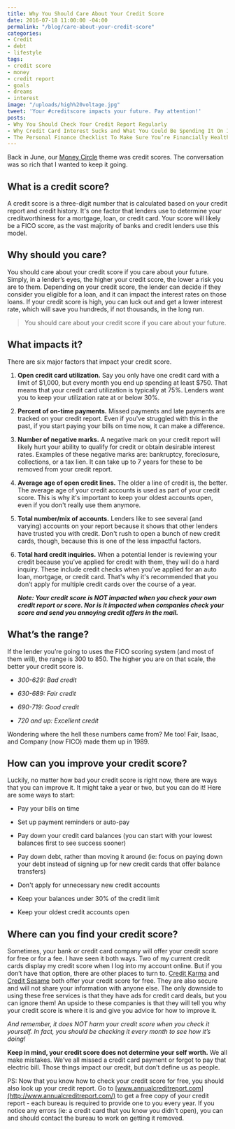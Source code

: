```yaml
---
title: Why You Should Care About Your Credit Score
date: 2016-07-18 11:00:00 -04:00
permalink: "/blog/care-about-your-credit-score"
categories:
- Credit
- debt
- lifestyle
tags:
- credit score
- money
- credit report
- goals
- dreams
- interest
image: "/uploads/high%20voltage.jpg"
tweet: 'Your #creditscore impacts your future. Pay attention!'
posts:
- Why You Should Check Your Credit Report Regularly
- Why Credit Card Interest Sucks and What You Could Be Spending It On Instead
- The Personal Finance Checklist To Make Sure You’re Financially Healthy
---
```


Back in June, our [Money Circle](/moneycircle) theme was credit scores. The conversation was so rich that I wanted to keep it going.

## What is a credit score?

A credit score is a three-digit number that is calculated based on your credit report and credit history. It's one factor that lenders use to determine your creditworthiness for a mortgage, loan, or credit card. Your score will likely be a FICO score, as the vast majority of banks and credit lenders use this model.

## Why should you care?

You should care about your credit score if you care about your future. Simply, in a lender’s eyes, the higher your credit score, the lower a risk you are to them. Depending on your credit score, the lender can decide if they consider you eligible for a loan, and it can impact the interest rates on those loans. If your credit score is high, you can luck out and get a lower interest rate, which will save you hundreds, if not thousands, in the long run.

> You should care about your credit score if you care about your future.

## What impacts it?

There are six major factors that impact your credit score.

1. **Open credit card utilization.** Say you only have one credit card with a limit of $1,000, but every month you end up spending at least $750. That means that your credit card utilization is typically at 75%. Lenders want you to keep your utilization rate at or below 30%.

2. **Percent of on-time payments.** Missed payments and late payments are tracked on your credit report. Even if you've struggled with this in the past, if you start paying your bills on time now, it can make a difference.

3. **Number of negative marks.** A negative mark on your credit report will likely hurt your ability to qualify for credit or obtain desirable interest rates. Examples of these negative marks are: bankruptcy, foreclosure, collections, or a tax lien. It can take up to 7 years for these to be removed from your credit report.

4. **Average age of open credit lines.** The older a line of credit is, the better. The average age of your credit accounts is used as part of your credit score. This is why it's important to keep your oldest accounts open, even if you don't really use them anymore.

5. **Total number/mix of accounts.** Lenders like to see several (and varying) accounts on your report because it shows that other lenders have trusted you with credit. Don't rush to open a bunch of new credit cards, though, because this is one of the less impactful factors.

6. **Total hard credit inquiries.** When a potential lender is reviewing your credit because you’ve applied for credit with them, they will do a hard inquiry. These include credit checks when you’ve applied for an auto loan, mortgage, or credit card. That's why it's recommended that you don’t apply for multiple credit cards over the course of a year.

   ***Note: Your credit score is NOT impacted when you check your own credit report or score. Nor is it impacted when companies check your score and send you annoying credit offers in the mail.***

## What’s the range?

If the lender you’re going to uses the FICO scoring system (and most of them will), the range is 300 to 850. The higher you are on that scale, the better your credit score is.

* *300-629: Bad credit*

* *630-689: Fair credit*

* *690-719: Good credit*

* *720 and up: Excellent credit*

Wondering where the hell these numbers came from? Me too! Fair, Isaac, and Company (now FICO) made them up in 1989.

## How can you improve your credit score?

Luckily, no matter how bad your credit score is right now, there are ways that you can improve it. It might take a year or two, but you can do it! Here are some ways to start:

* Pay your bills on time

* Set up payment reminders or auto-pay

* Pay down your credit card balances (you can start with your lowest balances first to see success sooner)

* Pay down debt, rather than moving it around (ie: focus on paying down your debt instead of signing up for new credit cards that offer balance transfers)

* Don't apply for unnecessary new credit accounts

* Keep your balances under 30% of the credit limit

* Keep your oldest credit accounts open

## Where can you find your credit score?

Sometimes, your bank or credit card company will offer your credit score for free or for a fee. I have seen it both ways. Two of my current credit cards display my credit score when I log into my account online. But if you don’t have that option, there are other places to turn to. [Credit Karma](http://www.creditkarma.com/) and [Credit Sesame](http://creditsesame.go2cloud.org/aff_c?offer_id=23&aff_id=14) both offer your credit score for free. They are also secure and will not share your information with anyone else. The only downside to using these free services is that they have ads for credit card deals, but you can ignore them! An upside to these companies is that they will tell you why your credit score is where it is and give you advice for how to improve it.

*And remember, it does NOT harm your credit score when you check it yourself. In fact, you should be checking it every month to see how it’s doing!*

**Keep in mind, your credit score does not determine your self worth.** We all make mistakes. We’ve all missed a credit card payment or forgot to pay that electric bill. Those things impact our credit, but don’t define us as people.

PS: Now that you know how to check your credit score for free, you should also look up your credit report. Go to [www.annualcreditreport.com](http://www.annualcreditreport.com/) to get a free copy of your credit report - each bureau is required to provide one to you every year. If you notice any errors (ie: a credit card that you know you didn't open), you can and should contact the bureau to work on getting it removed.
